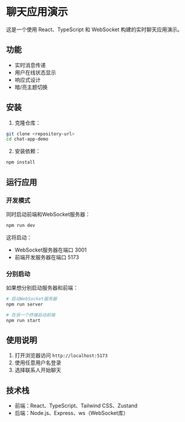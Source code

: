 # 聊天应用演示

这是一个使用 React、TypeScript 和 WebSocket 构建的实时聊天应用演示。

## 功能

- 实时消息传递
- 用户在线状态显示
- 响应式设计
- 暗/亮主题切换

## 安装

1. 克隆仓库：

```bash
git clone <repository-url>
cd chat-app-demo
```

2. 安装依赖：

```bash
npm install
```

## 运行应用

### 开发模式

同时启动前端和WebSocket服务器：

```bash
npm run dev
```

这将启动：
- WebSocket服务器在端口 3001
- 前端开发服务器在端口 5173

### 分别启动

如果想分别启动服务器和前端：

```bash
# 启动WebSocket服务器
npm run server

# 在另一个终端启动前端
npm run start
```

## 使用说明

1. 打开浏览器访问 `http://localhost:5173`
2. 使用任意用户名登录
3. 选择联系人开始聊天

## 技术栈

- 前端：React、TypeScript、Tailwind CSS、Zustand
- 后端：Node.js、Express、ws（WebSocket库） 